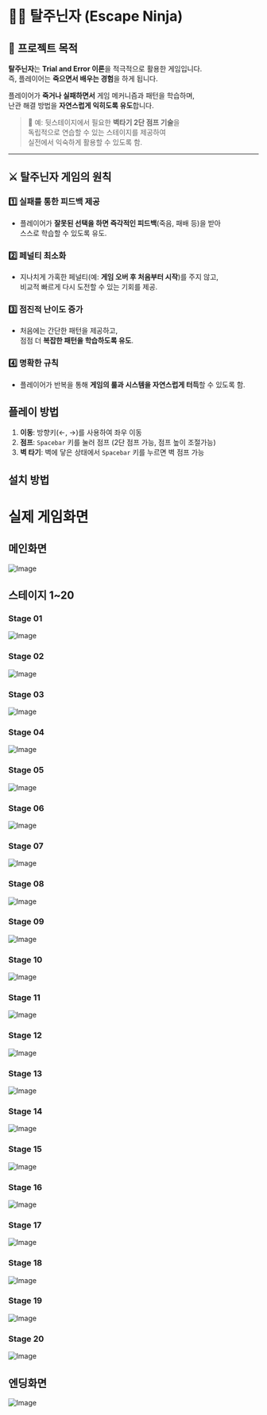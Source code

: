 # 🏃‍♂️ 탈주닌자 (Escape Ninja)

## 🎯 프로젝트 목적
**탈주닌자**는 **Trial and Error 이론**을 적극적으로 활용한 게임입니다.  
즉, 플레이어는 **죽으면서 배우는 경험**을 하게 됩니다.

플레이어가 **죽거나 실패하면서** 게임 메커니즘과 패턴을 학습하며,  
난관 해결 방법을 **자연스럽게 익히도록 유도**합니다.

> 📌 예: 뒷스테이지에서 필요한 **벽타기 2단 점프 기술**을  
> 독립적으로 연습할 수 있는 스테이지를 제공하여  
> 실전에서 익숙하게 활용할 수 있도록 함.

---

## ⚔️ 탈주닌자 게임의 원칙

### 1️⃣ 실패를 통한 피드백 제공
- 플레이어가 **잘못된 선택을 하면 즉각적인 피드백**(죽음, 패배 등)을 받아  
  스스로 학습할 수 있도록 유도.

### 2️⃣ 페널티 최소화
- 지나치게 가혹한 페널티(예: **게임 오버 후 처음부터 시작**)를 주지 않고,  
  비교적 빠르게 다시 도전할 수 있는 기회를 제공.

### 3️⃣ 점진적 난이도 증가
- 처음에는 간단한 패턴을 제공하고,  
  점점 더 **복잡한 패턴을 학습하도록 유도**.

### 4️⃣ 명확한 규칙
- 플레이어가 반복을 통해 **게임의 룰과 시스템을 자연스럽게 터득**할 수 있도록 함.

## 플레이 방법
1. **이동**: 방향키(←, →)를 사용하여 좌우 이동
2. **점프**: `Spacebar` 키를 눌러 점프 (2단 점프 가능, 점프 높이 조절가능)
3. **벽 타기**: 벽에 닿은 상태에서 `Spacebar` 키를 누르면 벽 점프 가능
## 설치 방법

# 실제 게임화면 
## 메인화면
![Image](https://github.com/user-attachments/assets/3a09e152-5c40-4730-8ec5-d872cf7eb5ae)
## 스테이지 1~20
### Stage 01
![Image](https://github.com/user-attachments/assets/61880ba8-dbc8-417b-884a-58edfa21f392)
### Stage 02
![Image](https://github.com/user-attachments/assets/20d4d5e3-8e49-4fd5-b388-82e1c8472588)
### Stage 03
![Image](https://github.com/user-attachments/assets/23013d60-66df-4c48-a2cb-244c0fd9c45c)
### Stage 04
![Image](https://github.com/user-attachments/assets/0112eac6-a56d-4384-92cc-d9b9d110fb6a)
### Stage 05
![Image](https://github.com/user-attachments/assets/63794588-d186-4466-850a-69c62cb05558)
### Stage 06
![Image](https://github.com/user-attachments/assets/13c0f06a-b964-4634-80d6-299daafcccda)
### Stage 07
![Image](https://github.com/user-attachments/assets/6f971460-b6b9-4702-98d5-9f748ef90147)
### Stage 08
![Image](https://github.com/user-attachments/assets/e6a74a50-c036-4072-b95a-cc649802dff5)
### Stage 09
![Image](https://github.com/user-attachments/assets/80105db9-26b0-4584-9399-ed0e221b46e3)
### Stage 10
![Image](https://github.com/user-attachments/assets/74d16cce-f923-4c48-8c3d-240c3f2a4cbd)
### Stage 11
![Image](https://github.com/user-attachments/assets/ac55e161-d023-4196-9209-d1f24940c0f9)
### Stage 12
![Image](https://github.com/user-attachments/assets/2b725b33-83ab-4d5c-81ef-43387ee01430)
### Stage 13
![Image](https://github.com/user-attachments/assets/5b600d25-c0d4-4af0-a1db-68f936576f3a)
### Stage 14
![Image](https://github.com/user-attachments/assets/cce2c59a-c433-40d0-9d48-60b1fafdc873)
### Stage 15
![Image](https://github.com/user-attachments/assets/7750bc04-3324-4910-8313-fb6a9d213d72)
### Stage 16
![Image](https://github.com/user-attachments/assets/fefb7083-2b8c-44f2-9b44-0e6a6bb53c62)
### Stage 17
![Image](https://github.com/user-attachments/assets/dc0d774f-fb7e-4b9a-9c27-44329a882fe8)
### Stage 18
![Image](https://github.com/user-attachments/assets/55b4cbd7-4e34-4ba1-9b10-79cc09027a97)
### Stage 19
![Image](https://github.com/user-attachments/assets/5aa5327e-f351-448e-898e-c3cb3cf60515)
### Stage 20
![Image](https://github.com/user-attachments/assets/96ab0ee0-1847-4bef-ace4-647110c823a4)
## 엔딩화면
![Image](https://github.com/user-attachments/assets/7d0cf017-deda-495a-919c-361f4bb12ec3)
